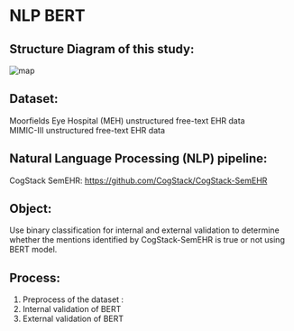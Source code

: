 # NLP BERT
## Structure Diagram of this study:
![map](https://user-images.githubusercontent.com/88321656/131142342-d007fabe-ff6f-4503-bbde-d5b68a8d37b7.jpeg)

## Dataset:
Moorfields Eye Hospital (MEH) unstructured free-text EHR data<br/>
MIMIC-III unstructured free-text EHR data<br/>
## Natural Language Processing (NLP) pipeline:
CogStack SemEHR: https://github.com/CogStack/CogStack-SemEHR
## Object:
Use binary classification for internal and external validation to determine whether the mentions identified by CogStack-SemEHR is true or not using BERT model.
## Process:
1. Preprocess of the dataset :
2. Internal validation of BERT
3. External validation of BERT
